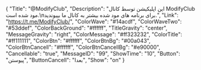 {
"Title": "@ModifyClub",
"Description": "این اپلیکیشن توسط کانال ModifyClub مود شده است.\nبرای برنامه های مود شده بیشتر به کانال ما بپیوندید.",
"Link": "https://t.me/ModifyClub/",
"ColorWave": "#14acdf",
"ColorWaveTwo": "#53ddef",
"ColorBackGround": "#ffffff",
"TitleGravity": "center",
"MessageGravity": "right",
"ColorMessage": "#ff323232",
"ColorTitle": "#ff111111",
"ColorBtn": "#ffffff",
"ColorBtnBg": "#00a043",
"ColorBtnCancell": "#ffffff",
"ColorBtnCancellBg": "#e90000",
"Cancellable": "true",
"MessageID": "99",
"ShowTime": "10",
"Button": "پیوستن",
"ButtonCancell": "بعدا",
"Show": "on"
}

